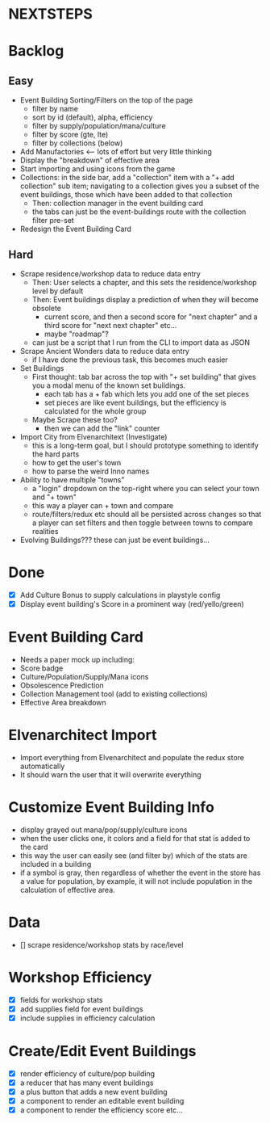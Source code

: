 NEXTSTEPS
=========

# Backlog

## Easy
 - Event Building Sorting/Filters on the top of the page
   - filter by name
   - sort by id (default), alpha, efficiency
   - filter by supply/population/mana/culture
   - filter by score (gte, lte)
   - filter by collections (below)
 - Add Manufactories <-- lots of effort but very little thinking
 - Display the "breakdown" of effective area
 - Start importing and using icons from the game
 - Collections: in the side bar, add a "collection" item with a "+ add collection" sub item; navigating
   to a collection gives you a subset of the event buildings, those which have been added to that collection
   - Then: collection manager in the event building card
   - the tabs can just be the event-buildings route with the collection filter pre-set
 - Redesign the Event Building Card

## Hard
 - Scrape residence/workshop data to reduce data entry
   - Then: User selects a chapter, and this sets the residence/workshop level by default
   - Then: Event buildings display a prediction of when they will become obsolete
     - current score, and then a second score for "next chapter" and a third score for "next next chapter" etc...
     - maybe "roadmap"?
   - can just be a script that I run from the CLI to import data as JSON
 - Scrape Ancient Wonders data to reduce data entry
   - if I have done the previous task, this becomes much easier
 - Set Buildings
   - First thought: tab bar across the top with "+ set building" that gives you a modal menu of 
     the known set buildings.
     - each tab has a + fab which lets you add one of the set pieces
     - set pieces are like event buildings, but the efficiency is calculated for the whole group
   - Maybe Scrape these too?
     - then we can add the "link" counter
 - Import City from Elvenarchitext (Investigate)
   - this is a long-term goal, but I should prototype something to identify the hard parts
   - how to get the user's town
   - how to parse the weird Inno names
 - Ability to have multiple "towns" 
   - a "login" dropdown on the top-right where you can select your town and "+ town"
   - this way a player can + town and compare
   - route/filters/redux etc should all be persisted across changes so that a player can set filters
     and then toggle between towns to compare realities
 - Evolving Buildings??? these can just be event buildings...

# Done
 - [x] Add Culture Bonus to supply calculations in playstyle config
 - [x] Display event building's Score in a prominent way (red/yello/green)

# Event Building Card
 - Needs a paper mock up including:
 - Score badge
 - Culture/Population/Supply/Mana icons
 - Obsolescence Prediction
 - Collection Management tool (add to existing collections)
 - Effective Area breakdown

# Elvenarchitect Import
 - Import everything from Elvenarchitect and populate the redux store automatically
 - It should warn the user that it will overwrite everything

# Customize Event Building Info
 - display grayed out mana/pop/supply/culture icons
 - when the user clicks one, it colors and a field for that stat is added to the card
 - this way the user can easily see (and filter by) which of the stats are included in a building
 - if a symbol is gray, then regardless of whether the event in the store has a value for population,
   by example, it will not include population in the calculation of effective area.

# Data
 - [] scrape residence/workshop stats by race/level

# Workshop Efficiency
 - [x] fields for workshop stats
 - [x] add supplies field for event buildings
 - [x] include supplies in efficiency calculation

# Create/Edit Event Buildings
 - [x] render efficiency of culture/pop building
 - [x] a reducer that has many event buildings
 - [x] a plus button that adds a new event building
 - [x] a component to render an editable event building
 - [x] a component to render the efficiency score etc...